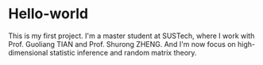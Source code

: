 # Hello-world
This is my first project.
I'm a master student at SUSTech, where I work with Prof. Guoliang TIAN and Prof. Shurong ZHENG. And I'm now focus on high-dimensional statistic inference and random matrix theory.
